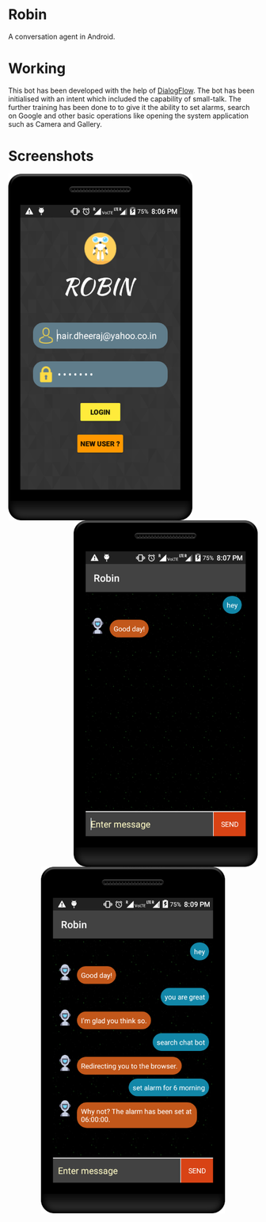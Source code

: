 # Robin
A conversation agent in Android.

# Working
This bot has been developed with the help of [DialogFlow](https://dialogflow.com). The bot has been initialised with an
intent which included the capability of small-talk. The further training has been done to to give it the ability to set
alarms, search on Google and other basic operations like opening the system application such as Camera and Gallery.

# Screenshots
<img align="left" height="700" src="https://github.com/Dheeraj1998/Robin/blob/master/screenshots/screenshot-1.png">

<img align="right" height="700" src="https://github.com/Dheeraj1998/Robin/blob/master/screenshots/screenshot-2.png">


<p align="center">
  &nbsp;
  <img height="700" src="https://github.com/Dheeraj1998/Robin/blob/master/screenshots/screenshot-3.png">
</p>
